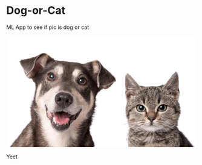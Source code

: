 # Dog-or-Cat
ML App to see if pic is dog or cat

<img src="https://raw.githubusercontent.com/andevsr/dog-or-cat/main/dogorcat.jpg">

Yeet